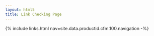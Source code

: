 ```yaml
---
layout: html5
title: Link Checking Page
---
```

{% include links.html nav=site.data.productid.cfm.100.navigation -%}
